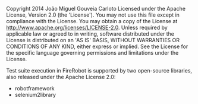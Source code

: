 Copyright 2014 João Miguel Gouveia Carloto
Licensed under the Apache License, Version 2.0 (the 'License').
You may not use this file except in compliance with the License.
You may obtain a copy of the License at http://www.apache.org/licenses/LICENSE-2.0.
Unless required by applicable law or agreed to in writing, software distributed under the License is distributed on an 
'AS IS' BASIS, WITHOUT WARRANTIES OR CONDITIONS OF ANY KIND, either express or implied.
See the License for the specific language governing permissions and limitations under the License.

Test suite execution in FireRobot is supported by two open-source libraries, also released under the Apache License 2.0:
- robotframework
- selenium2library
